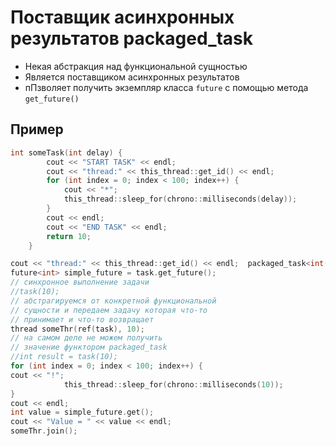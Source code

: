 # Поставщик асинхронных результатов packaged_task

* Некая абстракция над функциональной сущностью
* Является поставщиком асинхронных результатов
* пПзволяет получить экземпляр класса `future` с помощью метода `get_future()`

## Пример
```cpp
int someTask(int delay) {    
        cout << "START TASK" << endl;
        cout << "thread:" << this_thread::get_id() << endl;
        for (int index = 0; index < 100; index++) {
            cout << "*";
            this_thread::sleep_for(chrono::milliseconds(delay));
        }
        cout << endl;
        cout << "END TASK" << endl;
        return 10;
    }
```

```cpp
cout << "thread:" << this_thread::get_id() << endl;  packaged_task<int(int)> task(someTask);
future<int> simple_future = task.get_future();
// синхронное выполнение задачи
//task(10);
// абстрагируемся от конкретной функциональной
// сущности и передаем задачу которая что-то 
// принимает и что-то возвращает
thread someThr(ref(task), 10);
// на самом деле не можем получить 
// значение функтором packaged_task
//int result = task(10);
for (int index = 0; index < 100; index++) {         
cout << "!";
            this_thread::sleep_for(chrono::milliseconds(10));
}
cout << endl;
int value = simple_future.get();
cout << "Value = " << value << endl;
someThr.join();
```